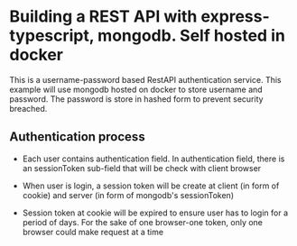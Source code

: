 # Building a REST API with express-typescript, mongodb. Self hosted in docker

This is a username-password based RestAPI authentication service. 
This example will use mongodb hosted on docker to store username and password. The password is store in hashed form to prevent security breached. 

## Authentication process

- Each user contains authentication field. In authentication field, there is an sessionToken sub-field that will be check with client browser

- When user is login, a session token will be create at client (in form of cookie) and server (in form of mongodb's sessionToken)

- Session token at cookie will be expired to ensure user has to login for a period of days. For the sake of one browser-one token, only one browser could make request at a time
